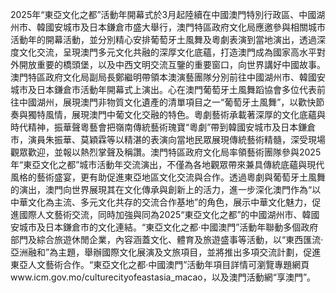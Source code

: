 2025年“東亞文化之都”活動年開幕式於3月起陸續在中國澳門特別行政區、中國湖州市、韓國安城市及日本鎌倉市盛大舉行，澳門特區政府文化局應邀參與相關城市活動年的開幕活動，並分別精心安排葡萄牙土風舞及粵劇表演到當地演出，透過深度文化交流，呈現澳門多元文化共融的深厚文化底蘊，打造澳門成為國家高水平對外開放重要的橋頭堡，以及中西文明交流互鑒的重要窗口，向世界講好中國故事。澳門特區政府文化局副局長鄭繼明帶領本澳演藝團隊分別前往中國湖州市、韓國安城市及日本鎌倉市活動年開幕式上演出。心在澳門葡萄牙土風舞蹈協會多位代表前往中國湖州，展現澳門非物質文化遺產的清單項目之一“葡萄牙土風舞”，以歡快節奏與獨特風情，展現澳門中葡文化交融的特色。粵劇藝術承載著深厚的文化底蘊與時代精神，振華聲粵藝會把嶺南傳統藝術瑰寶“粵劇”帶到韓國安城市及日本鎌倉市，演員朱振華、莫穎霖等以精湛的表演向當地民眾展現傳統藝術精髓，深受現場觀眾歡迎，並報以熱烈掌聲及稱讚。澳門特區政府文化局率領藝術團隊參與2025年“東亞文化之都”城市活動年交流演出，不僅為各地觀眾帶來兼具傳統底蘊與現代風格的藝術盛宴，更有助促進東亞地區文化交流與合作。透過粵劇與葡萄牙土風舞的演出，澳門向世界展現其在文化傳承與創新上的活力，進一步深化澳門作為“以中華文化為主流、多元文化共存的交流合作基地”的角色，展示中華文化魅力，促進國際人文藝術交流，同時加強與同為2025“東亞文化之都”的中國湖州市、韓國安城市及日本鎌倉市的文化連結。“東亞文化之都‧中國澳門”活動年聯動多個政府部門及綜合旅遊休閒企業，內容涵蓋文化、體育及旅遊盛事等活動，以“東西匯流‧亞洲融和”為主題，舉辦國際文化展演及文旅項目，並將推出多項交流計劃，促進東亞人文藝術合作。“東亞文化之都‧中國澳門”活動年項目詳情可瀏覽專題網頁www.icm.gov.mo/culturecityofeastasia_macao，以及澳門活動網“享澳門”。